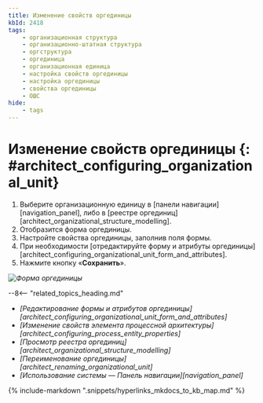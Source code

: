 ```yaml
---
title: Изменение свойств оргединицы
kbId: 2418
tags:
    - организационная структура
    - организационно-штатная структура
    - оргструктура
    - оргединица
    - организационная единица
    - настройка свойств оргединицы
    - настройка оргединицы
    - свойства оргединицы
    - ОШС
hide:
    - tags
---
```


# Изменение свойств оргединицы {: #architect_configuring_organizational_unit}

1. Выберите организационную единицу в [панели навигации][navigation_panel], либо в [реестре оргединиц][architect_organizational_structure_modelling].
2. Отобразится форма оргединицы.
3. Настройте свойства оргединицы, заполнив поля формы.
4. При необходимости [отредактируйте форму и атрибуты оргединицы][architect_configuring_organizational_unit_form_and_attributes].
5. Нажмите кнопку «**Сохранить**».

*![Форма оргединицы](configuring_organizational_unit_properties.png)*

<div class="relatedTopics" markdown="block">

--8<-- "related_topics_heading.md"

- _[Редактирование формы и атрибутов оргединицы][architect_configuring_organizational_unit_form_and_attributes]_
- _[Изменение свойств элемента процессной архитектуры][architect_configuring_process_entity_properties]_
- _[Просмотр реестра оргединиц][architect_organizational_structure_modelling]_
- _[Переименование оргединицы][architect_renaming_organizational_unit]_
- _[Использование системы — Панель навигации][navigation_panel]_

</div>

{% include-markdown ".snippets/hyperlinks_mkdocs_to_kb_map.md" %}
